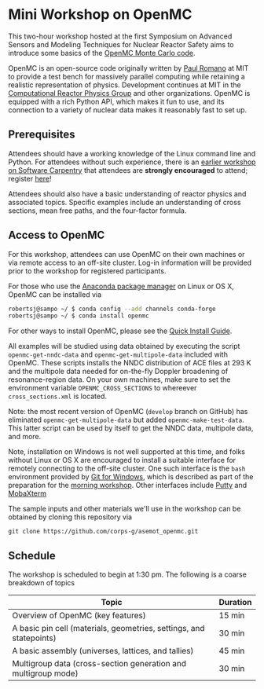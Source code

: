 # Mini Workshop on OpenMC

This two-hour workshop hosted at the first Symposium on Advanced
Sensors and Modeling Techniques for Nuclear Reactor Safety aims
to introduce some basics of the [OpenMC Monte Carlo code](https://openmc.readthedocs.io/en/stable/). 


OpenMC is an open-source code originally written 
by [Paul Romano](https://www.anl.gov/profile/paul-k-romano) at MIT to
provide a test bench for massively parallel computing while retaining a
realistic representation of physics.  Development continues at MIT 
in the [Computational Reactor Physics Group](https://crpg.mit.edu/) and other
organizations.  OpenMC is equipped with a rich Python API, which makes it
fun to use, and its connection to a variety of nuclear data makes it
reasonably fast to set up.

## Prerequisites

Attendees should have a working knowledge of the Linux command line and Python.
For attendees without such experience, there is an [earlier workshop on
Software Carpentry](https://katyhuff.github.io/2018-12-15-mumbai/) that 
attendees are **strongly encouraged** to attend;
register [here](https://goo.gl/forms/OCjAryhRSBTS0HaT2)!

Attendees should also have a basic understanding of reactor physics and
associated topics.  Specific examples include an understanding of 
cross sections, mean free paths, and the four-factor formula.
 
## Access to OpenMC

For this workshop, attendees can use OpenMC on their own machines or via
remote access to an off-site cluster. Log-in information will be provided 
prior to the workshop for registered participants.

For those who use the [Anaconda package manager]() on Linux or OS X, OpenMC 
can be installed via

```bash
robertsj@sampo ~/ $ conda config --add channels conda-forge
robertsj@sampo ~/ $ conda install openmc
```

For other ways to install OpenMC, please 
see the [Quick Install Guide](https://openmc.readthedocs.io/en/stable/quickinstall.html).

All examples will be studied using data obtained by executing the 
script `openmc-get-nndc-data` and `openmc-get-multipole-data` 
included with OpenMC.  These scripts
installs the NNDC distribution of ACE files at 293 K and the 
multipole data needed for on-the-fly Doppler broadening of resonance-region
data.  On your own machines, make sure to set the environment variable
`OPENMC_CROSS_SECTIONS` to whereever `cross_sections.xml` is located.

Note: the most recent version of OpenMC (`develop` branch on GitHub) has
eliminated `openmc-get-multipole-data` but added `openmc-make-test-data`.  This
latter script can be used by itself to get the NNDC data, multipole data, and
more. 

Note, installation on Windows is not well supported at this time, and 
folks without Linux or OS X are encouraged to install a suitable
interface for remotely connecting to the off-site cluster.  One such
interface is the `bash` environment 
provided by [Git for Windows](https://git-scm.com/downloads), which
is described as part of the preparation for the
[morning workshop](https://katyhuff.github.io/2018-12-15-mumbai/).  Other
interfaces include [Putty](https://www.putty.org/) 
and [MobaXterm](https://mobaxterm.mobatek.net/)

The sample inputs and other materials we'll use in the workshop can 
be obtained by cloning this repository via

```
git clone https://github.com/corps-g/asemot_openmc.git
```


## Schedule

The workshop is scheduled to begin at 1:30 pm.  The following is 
a coarse breakdown of topics

| Topic               | Duration |
|---------------------|----------|
| Overview of OpenMC (key features) | 15 min   |
| A basic pin cell (materials, geometries, settings, and statepoints)    | 30 min   |
| A basic assembly (universes, lattices, and tallies)   | 45 min   |
| Multigroup data  (cross-section generation and multigroup mode)   | 30 min   |




